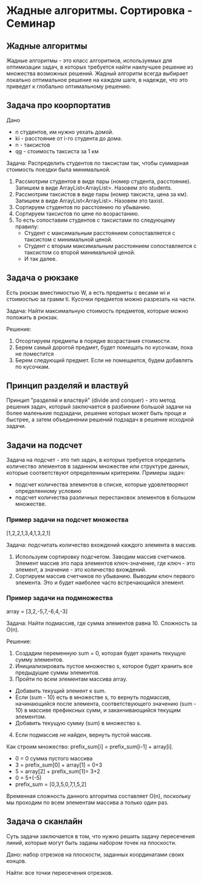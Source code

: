 # Жадные алгоритмы. Сортировка - Семинар

## Жадные алгоритмы
Жадные алгоритмы - это класс алгоритмов, 
используемых для оптимизации задач,
в которых требуется найти наилучшее решение из множества возможных решений.
Жадный алгоритм всегда выбирает локально оптимальное решение на каждом шаге, 
в надежде, что это приведет к глобально оптимальному решению.

## Задача про коорпортатив
Дано
- n студентов, им нужно уехать домой. 
- ki - расстояние от i-го студента до дома.
- n - таксистов
- qg - стоимость таксиста за 1 км

Задача: Распределить студентов по таксистам так, 
чтобы суммарная стоимость поездки была минимальной.

1. Рассмотрим студентов в виде пары (номер студента, расстояние).
Запишем в виде ArrayList<ArrayList<Integer>>. Назовем это students.
2. Рассмотрим таксистов в виде пары (номер таксиста, цена за км).
Запишем в виде ArrayList<ArrayList<Integer>>. Назовем это taxist.
3. Сортируем студентов по расстоянию по убыванию.
4. Сортируем таксистов по цене по возрастанию.
5. То есть сопоставим студентов с таксистами по следующему правилу:
    - Студент с максимальным расстоянием сопоставляется с таксистом с минимальной ценой.
    - Студент с вторым максимальным расстоянием сопоставляется с таксистом со второй минимальной ценой.
    - И так далее.

## Задача о рюкзаке
Есть рюкзак вместимостью W, а есть предметы с весами wi и стоимостью за грамм ti.
Кусочки предметов можно разрезать на части.

Задача: Найти максимальную стоимость предметов, которые можно положить в рюкзак. 

Решение:  
1. Отсортируем предметы в порядке возрастания стоимости.
2. Берем самый дорогой предмет, будет помещать по кусочкам, пока не поместится
3. Берем следующий предмет. Если не помещается, будем добавлять по кусочкам.

## Принцип разделяй и властвуй
Принцип "разделяй и властвуй" (divide and conquer) - это метод решения задач, 
который заключается в разбиении большой задачи на более маленькие подзадачи,
решение которых может быть проще и быстрее,
а затем объединении решений подзадач в решение исходной задачи.

## Задачи на подсчет

Задача на подсчет - это тип задач, 
в которых требуется определить количество элементов в заданном множестве или структуре данных,
которые соответствуют определенным критериям.
Примеры задач:
- подсчет количества элементов в списке, которые удовлетворяют определенному условию
- подсчет количества различных перестановок элементов в большом множестве.

### Пример задачи на подсчет множества

[1,2,2,1,3,4,1,3,2,1]

Задача: подсчитать количество вхождений каждого элемента в массив.

1. Используем сортировку подсчетом. Заводим массив счетчиков. Элемент массив это пара элементов ключ-значение, где ключ - это элемент, а значение - это количество вхождений.
2. Сортируем массив счетчиков по убыванию. Выводим ключ первого элемента. Это и будет наиболее часто встречающийся элемент.

### Пример задачи на подмножества 

array = [3,2,-5,7,-6,4,-3]

Задача: Найти подмассив, где сумма элементов равна 10. Сложность за O(n).

Решение:
1. Создадим переменную sum = 0, которая будет хранить текущую сумму элементов.
2. Инициализировать пустое множество s, которое будет хранить все предыдущие суммы элементов. 
3. Пройти по всем элементам массива array.
 - Добавить текущий элемент к sum.
 - Если (sum - 10) есть в множестве s, 
 то вернуть подмассив, начинающийся после элемента,
соответствующего значению (sum - 10) в массиве префиксных сумм, и заканчивающийся текущим элементом.
 - Добавить текущую сумму (sum) в множество s.
4. Если подмассив не найден, вернуть пустой массив.


Как строим множество: prefix_sum[i] = prefix_sum[i-1] + array[i].
- 0 = 0 сумма пустого массива
- 3 =  prefix_sum[0] + array[1] = 0+3
- 5 = array[2] + prefix_sum[1]= 3+2 
- 0 = 5+(-5)
- prefix_sum = [0,3,5,0,7,1,5,2]

Временная сложность данного алгоритма составляет O(n), 
поскольку мы проходим по всем элементам массива a только один раз.

## Задача о сканлайн

Суть задачи заключается в том, что нужно решить задачу пересечения линий, 
которые могут быть заданы набором точек на плоскости. 

Дано: набор отрезков на плоскости, заданных координатами своих концов.

Найти: все точки пересечения отрезков.



